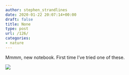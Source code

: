 ```yaml
---
author: stephen_strandlines
date: 2020-01-22 20:07:14+00:00
draft: false
title: None
type: post
url: /126/
categories:
- nature
---
```


Mmmm, new notebook. First time I’ve tried one of these. 

![](https://www.strandlines.blog/uploads/2020/53df7c584d.jpg)

